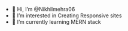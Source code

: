- 👋 Hi, I’m @Nikhilmehra06
- 👀 I’m interested in Creating Responsive sites
- 🌱 I’m currently learning MERN stack


<!---
Nikhilmehra06/Nikhilmehra06 is a ✨ special ✨ repository because its `README.md` (this file) appears on your GitHub profile.
You can click the Preview link to take a look at your changes.
--->
